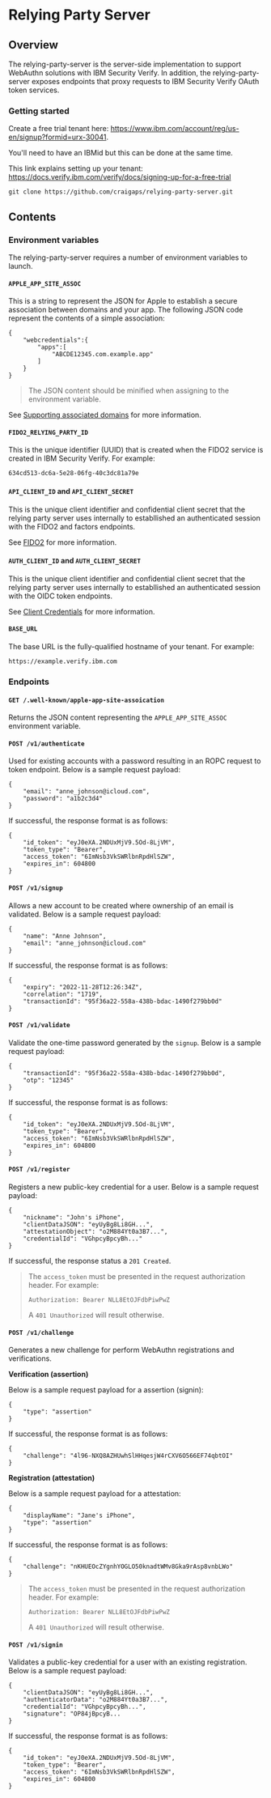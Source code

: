 # Relying Party Server

## Overview

The relying-party-server is the server-side implementation to support WebAuthn solutions with IBM Security Verify.  In addition, the relying-party-server exposes endpoints that proxy requests to IBM Security Verify OAuth token services.

### Getting started

Create a free trial tenant here: https://www.ibm.com/account/reg/us-en/signup?formid=urx-30041. 

You'll need to have an IBMid but this can be done at the same time.  

This link explains setting up your tenant: https://docs.verify.ibm.com/verify/docs/signing-up-for-a-free-trial


```
git clone https://github.com/craigaps/relying-party-server.git
```

## Contents

### Environment variables
The relying-party-server requires a number of environment variables to launch.


#### `APPLE_APP_SITE_ASSOC`

This is a string to represent the JSON for Apple to establish a secure association between domains and your app.  The following JSON code represent the contents of a simple association:
```
{
    "webcredentials":{
        "apps":[
            "ABCDE12345.com.example.app"
        ]
    }
}
```

> The JSON content should be minified when assigning to the environment variable.


See [Supporting associated domains](https://developer.apple.com/documentation/xcode/supporting-associated-domains) for more information.

#### `FIDO2_RELYING_PARTY_ID`

This is the unique identifier (UUID) that is created when the FIDO2 service is created in IBM Security Verify.  For example:
```
634cd513-dc6a-5e28-06fg-40c3dc81a79e
```

#### `API_CLIENT_ID` and `API_CLIENT_SECRET`

This is the unique client identifier and confidential client secret that the relying party server uses internally to establlished an authenticated session with the FIDO2 and factors endpoints.

See [FIDO2](https://docs.verify.ibm.com/verify/docs/fido2-login) for more information.

#### `AUTH_CLIENT_ID` and `AUTH_CLIENT_SECRET`

This is the unique client identifier and confidential client secret that the relying party server uses internally to establlished an authenticated session with the OIDC token endpoints.

See [Client Credentials](https://docs.verify.ibm.com/verify/docs/get-an-access-token) for more information.

#### `BASE_URL`

The base URL is the fully-qualified hostname of your tenant.  For example:
```
https://example.verify.ibm.com
``` 

### Endpoints

#### `GET /.well-known/apple-app-site-assoication`

Returns the JSON content representing the `APPLE_APP_SITE_ASSOC` environment variable.


#### `POST /v1/authenticate`

Used for existing accounts with a password resulting in an ROPC request to token endpoint.  Below is a sample request payload:

```
{
    "email": "anne_johnson@icloud.com",
    "password": "a1b2c3d4"
}
```

If successful, the response format is as follows:
```
{
    "id_token": "eyJ0eXA.2NDUxMjV9.5Od-8LjVM",
    "token_type": "Bearer",
    "access_token": "6ImNsb3VkSWRlbnRpdHlSZW",
    "expires_in": 604800
}
```

#### `POST /v1/signup`

Allows a new account to be created where ownership of an email is validated.  Below is a sample request payload:

```
{
    "name": "Anne Johnson", 
    "email": "anne_johnson@icloud.com"
}
```

If successful, the response format is as follows:
```
{
    "expiry": "2022-11-28T12:26:34Z",
    "correlation": "1719",
    "transactionId": "95f36a22-558a-438b-bdac-1490f279bb0d"
}
```

#### `POST /v1/validate`

Validate the one-time password generated by the `signup`.  Below is a sample request payload:

```
{
    "transactionId": "95f36a22-558a-438b-bdac-1490f279bb0d",
    "otp": "12345"
}
```

If successful, the response format is as follows:
```
{
    "id_token": "eyJ0eXA.2NDUxMjV9.5Od-8LjVM",
    "token_type": "Bearer",
    "access_token": "6ImNsb3VkSWRlbnRpdHlSZW",
    "expires_in": 604800
}
```

#### `POST /v1/register`

Registers a new public-key credential for a user.  Below is a sample request payload:

```
{
    "nickname": "John's iPhone",
    "clientDataJSON": "eyUyBg8Li8GH...",
    "attestationObject": "o2M884Yt0a3B7...",
    "credentialId": "VGhpcyBpcyBh..."
}
```

If successful, the response status a `201 Created`.

> The `access_token` must be presented in the request authorization header.  For example:
>```
>Authorization: Bearer NLL8EtOJFdbPiwPwZ
>```
> A `401 Unauthorized` will result otherwise.

#### `POST /v1/challenge`

Generates a new challenge for perform WebAuthn  registrations and verifications.  

**Verification (assertion)**

Below is a sample request payload for a assertion (signin):

```
{
    "type": "assertion"
}
```

If successful, the response format is as follows:
```
{
    "challenge": "4l96-NXQ8AZHUwhSlHHqesjW4rCXV6O566EF74qbtOI"
}
```

**Registration (attestation)**

Below is a sample request payload for a attestation:

```
{
    "displayName": "Jane's iPhone",
    "type": "assertion"
}
```

If successful, the response format is as follows:
```
{
    "challenge": "nKHUEOcZYgnhYOGLO50knadtWMv8Gka9rAsp8vnbLWo"
}
```

> The `access_token` must be presented in the request authorization header.  For example:
>```
>Authorization: Bearer NLL8EtOJFdbPiwPwZ
>```
> A `401 Unauthorized` will result otherwise.

#### `POST /v1/signin`

Validates a public-key credential for a user with an existing registration.  Below is a sample request payload:

```
{
    "clientDataJSON": "eyUyBg8Li8GH...",
    "authenticatorData": "o2M884Yt0a3B7...",
    "credentialId": "VGhpcyBpcyBh...",
    "signature": "OP84jBpcyB...
}
```


If successful, the response format is as follows:
```
{
    "id_token": "eyJ0eXA.2NDUxMjV9.5Od-8LjVM",
    "token_type": "Bearer",
    "access_token": "6ImNsb3VkSWRlbnRpdHlSZW",
    "expires_in": 604800
}
```
